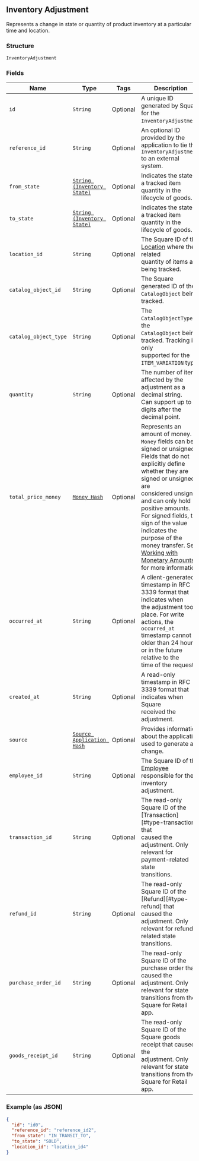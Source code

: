 ## Inventory Adjustment

Represents a change in state or quantity of product inventory at a
particular time and location.

### Structure

`InventoryAdjustment`

### Fields

| Name | Type | Tags | Description |
|  --- | --- | --- | --- |
| `id` | `String` | Optional | A unique ID generated by Square for the<br>`InventoryAdjustment`. |
| `reference_id` | `String` | Optional | An optional ID provided by the application to tie the<br>`InventoryAdjustment` to an external<br>system. |
| `from_state` | [`String (Inventory State)`](/doc/models/inventory-state.md) | Optional | Indicates the state of a tracked item quantity in the lifecycle of goods. |
| `to_state` | [`String (Inventory State)`](/doc/models/inventory-state.md) | Optional | Indicates the state of a tracked item quantity in the lifecycle of goods. |
| `location_id` | `String` | Optional | The Square ID of the [Location](#type-location) where the related<br>quantity of items are being tracked. |
| `catalog_object_id` | `String` | Optional | The Square generated ID of the<br>`CatalogObject` being tracked. |
| `catalog_object_type` | `String` | Optional | The `CatalogObjectType` of the<br>`CatalogObject` being tracked. Tracking is only<br>supported for the `ITEM_VARIATION` type. |
| `quantity` | `String` | Optional | The number of items affected by the adjustment as a decimal string.<br>Can support up to 5 digits after the decimal point. |
| `total_price_money` | [`Money Hash`](/doc/models/money.md) | Optional | Represents an amount of money. `Money` fields can be signed or unsigned.<br>Fields that do not explicitly define whether they are signed or unsigned are<br>considered unsigned and can only hold positive amounts. For signed fields, the<br>sign of the value indicates the purpose of the money transfer. See<br>[Working with Monetary Amounts](https://developer.squareup.com/docs/build-basics/working-with-monetary-amounts)<br>for more information. |
| `occurred_at` | `String` | Optional | A client-generated timestamp in RFC 3339 format that indicates when<br>the adjustment took place. For write actions, the `occurred_at`<br>timestamp cannot be older than 24 hours or in the future relative to the<br>time of the request. |
| `created_at` | `String` | Optional | A read-only timestamp in RFC 3339 format that indicates when Square<br>received the adjustment. |
| `source` | [`Source Application Hash`](/doc/models/source-application.md) | Optional | Provides information about the application used to generate a change. |
| `employee_id` | `String` | Optional | The Square ID of the [Employee](#type-employee) responsible for the<br>inventory adjustment. |
| `transaction_id` | `String` | Optional | The read-only Square ID of the [Transaction][#type-transaction] that<br>caused the adjustment. Only relevant for payment-related state<br>transitions. |
| `refund_id` | `String` | Optional | The read-only Square ID of the [Refund][#type-refund] that<br>caused the adjustment. Only relevant for refund-related state<br>transitions. |
| `purchase_order_id` | `String` | Optional | The read-only Square ID of the purchase order that caused the<br>adjustment. Only relevant for state transitions from the Square for Retail<br>app. |
| `goods_receipt_id` | `String` | Optional | The read-only Square ID of the Square goods receipt that caused the<br>adjustment. Only relevant for state transitions from the Square for Retail<br>app. |

### Example (as JSON)

```json
{
  "id": "id0",
  "reference_id": "reference_id2",
  "from_state": "IN_TRANSIT_TO",
  "to_state": "SOLD",
  "location_id": "location_id4"
}
```

